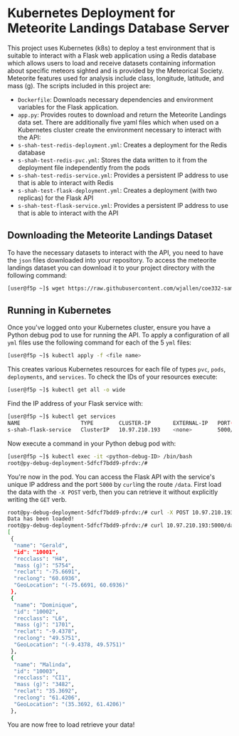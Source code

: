 # Kubernetes Deployment for Meteorite Landings Database Server
This project uses Kubernetes (k8s) to deploy a test environment that is suitable to interact with a Flask web application using a Redis database which allows users to load and receive datasets containing information about specific meteors sighted and is provided by the Meteorical Society. Meteorite features used for analysis include class, longitude, latitude, and mass (g). The scripts included in this project are:
- ```Dockerfile```: Downloads necessary dependencies and environment variables for the Flask application.
- ```app.py```: Provides routes to download and return the Meteorite Landings data set.
There are additionally five yaml files which when used on a Kubernetes cluster create the environment necessary to interact with the API:
- ```s-shah-test-redis-deployment.yml```: Creates a deployment for the Redis database
- ```s-shah-test-redis-pvc.yml```: Stores the data written to it from the deployment file independently from the pods
- ```s-shah-test-redis-service.yml```: Provides a persistent IP address to use that is able to interact with Redis
- ```s-shah-test-flask-deployment.yml```: Creates a deployment (with two replicas) for the Flask API
- ```s-shah-test-flask-service.yml```: Provides a persistent IP address to use that is able to interact with the API

## Downloading the Meteorite Landings Dataset 
To have the necessary datasets to interact with the API, you need to have the ```json``` files downloaded into your repository. To access the meteorite landings dataset you can download it to your project directory with the following command:

```bash
[user@f5p ~]$ wget https://raw.githubusercontent.com/wjallen/coe332-sample-data/main/ML_Data_Sample.json
```

## Running in Kubernetes
Once you've logged onto your Kubernetes cluster, ensure you have a Python debug pod to use for running the API. To apply a configuration of all ```yml``` files use the following command for each of the 5 ```yml``` files:
``` bash
[user@f5p ~]$ kubectl apply -f <file name>
```
This creates various Kubernetes resources for each file of types ```pvc```, ```pods```, ```deployments```, and ```services```. To check the IDs of your resources execute:
``` bash
[user@f5p ~]$ kubectl get all -o wide
```
Find the IP address of your Flask service with:
``` bash
[user@f5p ~]$ kubectl get services
NAME                   TYPE        CLUSTER-IP       EXTERNAL-IP   PORT(S)    AGE
s-shah-flask-service   ClusterIP   10.97.210.193    <none>        5000/TCP   3h6m
```
Now execute a command in your Python debug pod with:
``` bash
[user@f5p ~]$ kubectl exec -it <python-debug-ID> /bin/bash
root@py-debug-deployment-5dfcf7bdd9-pfrdv:/#
```
You're now in the pod. You can access the Flask API with the service's unique IP address and the port ```5000``` by ```curl```ing the route ```/data```. First load the data with the ```-X POST``` verb, then you can retrieve it without explicitly writing the ```GET``` verb.
``` bash
root@py-debug-deployment-5dfcf7bdd9-pfrdv:/# curl -X POST 10.97.210.193:5000/data
Data has been loaded!
root@py-debug-deployment-5dfcf7bdd9-pfrdv:/# curl 10.97.210.193:5000/data
[
 {
  "name": "Gerald",
  "id": "10001",
  "recclass": "H4",
  "mass (g)": "5754",
  "reclat": "-75.6691",
  "reclong": "60.6936",
  "GeoLocation": "(-75.6691, 60.6936)"
 },
 {
  "name": "Dominique",
  "id": "10002",
  "recclass": "L6",
  "mass (g)": "1701",
  "reclat": "-9.4378",
  "reclong": "49.5751",
  "GeoLocation": "(-9.4378, 49.5751)"
 },
 {
  "name": "Malinda",
  "id": "10003",
  "recclass": "CI1",
  "mass (g)": "3482",
  "reclat": "35.3692",
  "reclong": "61.4206",
  "GeoLocation": "(35.3692, 61.4206)"
 },
```
You are now free to load retrieve your data!
